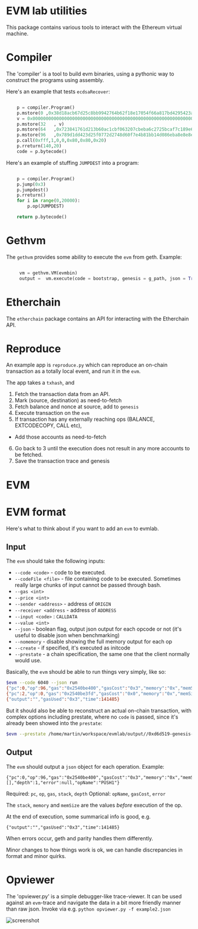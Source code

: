 # EVM lab utilities

This package contains various tools to interact with the Ethereum virtual machine. 

# Compiler

The 'compiler' is a tool to build evm binaries, using a pythonic way to construct the programs using assembly. 

Here's an example that tests `ecdsaRecover`:

```python

	p = compiler.Program()
	p.mstore(0 ,0x38d18acb67d25c8bb9942764b62f18e17054f66a817bd4295423adf9ed98873e)
	v = 0x000000000000000000000000000000000000000000000000000000000000001b
	p.mstore(32   , v)
	p.mstore(64   ,0x723841761d213b60ac1cbf063207cbeba6c2725bcaf7c189e63f13d93fc1dc07)
	p.mstore(96   ,0x789d1dd423d25f0772d2748d60f7e4b81bb14d086eba8e8e8efb6dcff8a4ae02)
	p.call(0xfff,1,0,0,0x80,0x80,0x20)
	p.rreturn(140,20)
	code = p.bytecode()
```

Here's an example of stuffing `JUMPDEST` into a program: 

```python

	p = compiler.Program()
	p.jump(0x3)
	p.jumpdest()
	p.rreturn()
	for i in range(0,20000):
		p.op(JUMPDEST)

	return p.bytecode()

```

# Gethvm

The `gethvm` provides some ability to execute the `evm` from geth. 
Example: 

```python

     vm = gethvm.VM(evmbin)
     output =  vm.execute(code = bootstrap, genesis = g_path, json = True)
``` 

# Etherchain

The `etherchain` package contains an API for interacting with the Etherchain API. 

# Reproduce

An example app is `reproduce.py` which can reproduce an on-chain transaction as a totally local event, and run it in the `evm`. 

The app takes a `txhash`, and 

1. Fetch the transaction data from an API. 
2. Mark (source, destination) as need-to-fetch
3. Fetch balance and nonce at source, add to `genesis`
4. Execute transaction on the `evm`
5. If transaction has any externally reaching ops (BALANCE, EXTCODECOPY, CALL etc), 
  * Add those accounts as need-to-fetch
6. Go back to 3 until the execution does not result in any more accounts to be fetched. 
7. Save the transaction trace and genesis

# EVM 

# EVM format

Here's what to think about if you want to add an `evm` to evmlab. 


## Input

The `evm` should take the following inputs: 

* `--code <code>` - code to be executed.
* `--codeFile <file>` - file containing code to be executed. Sometimes really large chunks of input cannot be passed through bash. 
* `--gas <int>` 
* `--price <int>` 
* `--sender <address>` - address of `ORIGIN`
* `--receiver <address` - address of `ADDRESS`
* `--input <code>` : `CALLDATA` 
* `--value <int>`
* `--json` - boolean flag, output json output for each opcode or not (it's useful to disable json when benchmarking)
* `--nomemory` - disable showing the full memory output for each op
* `--create` - if specified, it's executed as initcode
* `--prestate` - a chain specification, the same one that the client normally would use. 

Basically, the `evm` should be able to run things very simply, like so: 

```bash
$evm --code 6040 --json run
{"pc":0,"op":96,"gas":"0x2540be400","gasCost":"0x3","memory":"0x","memSize":0,"stack":[],"depth":1,"error":null,"opName":"PUSH1"}
{"pc":2,"op":0,"gas":"0x2540be3fd","gasCost":"0x0","memory":"0x","memSize":0,"stack":["0x40"],"depth":1,"error":null,"opName":"STOP"}
{"output":"","gasUsed":"0x3","time":141485}
``` 

But it should also be able to reconstruct an actual on-chain transaction, with complex options including prestate, where no `code` is passed, since it's already been showed into the `prestate`: 

```bash
$evm --prestate /home/martin/workspace/evmlab/output//0xd6d519-genesis-geth_wq38zsy5.json --gas 150000 --sender 0x69ea6b31ef305d6b99bb2d4c9d99456fa108b02a --receiver 0xb97048628db6b661d4c2aa833e95dbe1a905b280 --input a9059cbb0000000000000000000000008eef795fd9150f118bddeca556a5a2a2438ab865000000000000000000000000000000000000000000000081ebd8ffd6b2a58000 --json run

``` 

## Output

The `evm` should output a `json` object for each operation. Example: 
```
{"pc":0,"op":96,"gas":"0x2540be400","gasCost":"0x3","memory":"0x","memSize":0,"stack":[],"depth":1,"error":null,"opName":"PUSH1"}
```

Required: `pc`, `op`, `gas`, `stack`, `depth`
Optional: `opName`, `gasCost`, `error`

The `stack`, `memory` and `memSize` are the values _before_ execution of the op. 

At the end of execution, some summarical info is good, e.g. 
```
{"output":"","gasUsed":"0x3","time":141485}
```

When errors occur, geth and parity handles them differently. 

Minor changes to how things work is ok, we can handle discrepancies in format and minor quirks. 

# Opviewer

The 'opviewer.py' is a simple debugger-like trace-viewer. It can be used against an `evm`-trace and navigate the data in a bit more friendly manner than raw json. 
Invoke via e.g. `python opviewer.py -f example2.json`

![screenshot](https://raw.githubusercontent.com/holiman/evmlab/master/docs/example2.png)
